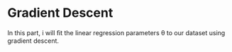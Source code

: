 # Gradient Descent
In this part, i will ﬁt the linear regression parameters θ to our dataset using gradient descent.
